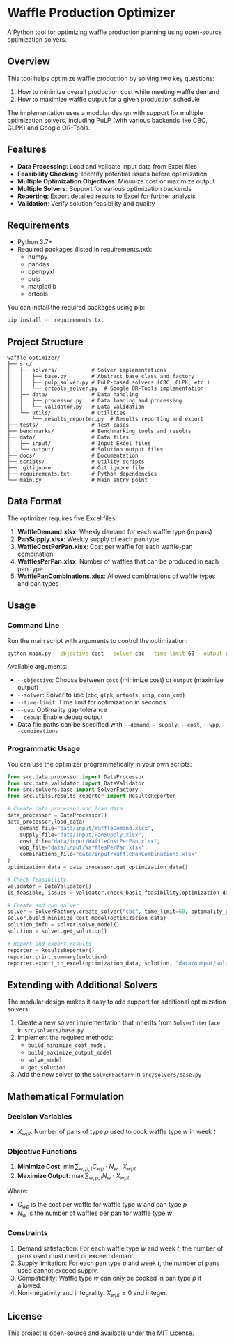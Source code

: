 # Waffle Production Optimizer

A Python tool for optimizing waffle production planning using open-source optimization solvers.

## Overview

This tool helps optimize waffle production by solving two key questions:

1. How to minimize overall production cost while meeting waffle demand
2. How to maximize waffle output for a given production schedule

The implementation uses a modular design with support for multiple optimization solvers, including PuLP (with various backends like CBC, GLPK) and Google OR-Tools.

## Features

- **Data Processing**: Load and validate input data from Excel files
- **Feasibility Checking**: Identify potential issues before optimization
- **Multiple Optimization Objectives**: Minimize cost or maximize output
- **Multiple Solvers**: Support for various optimization backends
- **Reporting**: Export detailed results to Excel for further analysis
- **Validation**: Verify solution feasibility and quality

## Requirements

- Python 3.7+
- Required packages (listed in requirements.txt):
  - numpy
  - pandas
  - openpyxl
  - pulp
  - matplotlib
  - ortools

You can install the required packages using pip:

```bash
pip install -r requirements.txt
```

## Project Structure

```
waffle_optimizer/
├── src/
│   ├── solvers/           # Solver implementations
│   │   ├── base.py        # Abstract base class and factory
│   │   ├── pulp_solver.py # PuLP-based solvers (CBC, GLPK, etc.)
│   │   └── ortools_solver.py  # Google OR-Tools implementation
│   ├── data/              # Data handling
│   │   ├── processor.py   # Data loading and processing
│   │   └── validator.py   # Data validation
│   └── utils/             # Utilities
│       └── results_reporter.py  # Results reporting and export
├── tests/                 # Test cases
├── benchmarks/            # Benchmarking tools and results
├── data/                  # Data files
│   ├── input/             # Input Excel files
│   └── output/            # Solution output files
├── docs/                  # Documentation
├── scripts/               # Utility scripts
├── .gitignore             # Git ignore file
├── requirements.txt       # Python dependencies
└── main.py                # Main entry point
```

## Data Format

The optimizer requires five Excel files:

1. **WaffleDemand.xlsx**: Weekly demand for each waffle type (in pans)
2. **PanSupply.xlsx**: Weekly supply of each pan type
3. **WaffleCostPerPan.xlsx**: Cost per waffle for each waffle-pan combination
4. **WafflesPerPan.xlsx**: Number of waffles that can be produced in each pan type
5. **WafflePanCombinations.xlsx**: Allowed combinations of waffle types and pan types

## Usage

### Command Line

Run the main script with arguments to control the optimization:

```bash
python main.py --objective cost --solver cbc --time-limit 60 --output data/output/solution.xlsx
```

Available arguments:
- `--objective`: Choose between `cost` (minimize cost) or `output` (maximize output)
- `--solver`: Solver to use (`cbc`, `glpk`, `ortools`, `scip`, `coin_cmd`)
- `--time-limit`: Time limit for optimization in seconds
- `--gap`: Optimality gap tolerance
- `--debug`: Enable debug output
- Data file paths can be specified with `--demand`, `--supply`, `--cost`, `--wpp`, `--combinations`

### Programmatic Usage

You can use the optimizer programmatically in your own scripts:

```python
from src.data.processor import DataProcessor
from src.data.validator import DataValidator
from src.solvers.base import SolverFactory
from src.utils.results_reporter import ResultsReporter

# Create data processor and load data
data_processor = DataProcessor()
data_processor.load_data(
    demand_file="data/input/WaffleDemand.xlsx",
    supply_file="data/input/PanSupply.xlsx",
    cost_file="data/input/WaffleCostPerPan.xlsx",
    wpp_file="data/input/WafflesPerPan.xlsx",
    combinations_file="data/input/WafflePanCombinations.xlsx"
)
optimization_data = data_processor.get_optimization_data()

# Check feasibility
validator = DataValidator()
is_feasible, issues = validator.check_basic_feasibility(optimization_data)

# Create and run solver
solver = SolverFactory.create_solver("cbc", time_limit=60, optimality_gap=0.005)
solver.build_minimize_cost_model(optimization_data)
solution_info = solver.solve_model()
solution = solver.get_solution()

# Report and export results
reporter = ResultsReporter()
reporter.print_summary(solution)
reporter.export_to_excel(optimization_data, solution, "data/output/solution.xlsx")
```

## Extending with Additional Solvers

The modular design makes it easy to add support for additional optimization solvers:

1. Create a new solver implementation that inherits from `SolverInterface` in `src/solvers/base.py`
2. Implement the required methods:
   - `build_minimize_cost_model`
   - `build_maximize_output_model`
   - `solve_model`
   - `get_solution`
3. Add the new solver to the `SolverFactory` in `src/solvers/base.py`

## Mathematical Formulation

### Decision Variables
- $X_{wpt}$: Number of pans of type $p$ used to cook waffle type $w$ in week $t$

### Objective Functions
1. **Minimize Cost**: $\min \sum_{w,p,t} C_{wp} \cdot N_w \cdot X_{wpt}$
2. **Maximize Output**: $\max \sum_{w,p,t} N_w \cdot X_{wpt}$

Where:
- $C_{wp}$ is the cost per waffle for waffle type $w$ and pan type $p$
- $N_w$ is the number of waffles per pan for waffle type $w$

### Constraints
1. Demand satisfaction: For each waffle type $w$ and week $t$, the number of pans used must meet or exceed demand.
2. Supply limitation: For each pan type $p$ and week $t$, the number of pans used cannot exceed supply.
3. Compatibility: Waffle type $w$ can only be cooked in pan type $p$ if allowed.
4. Non-negativity and integrality: $X_{wpt} \geq 0$ and integer.

## License

This project is open-source and available under the MIT License. 